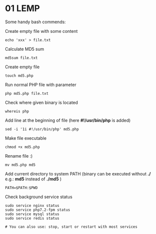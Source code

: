 # 01 LEMP

Some handy bash commends:

Create empty file with some content

```
echo 'xxx' > file.txt
```
Calculate MD5 sum

```
md5sum file.txt 
```

Create empty file

```
touch md5.php
```

Run normal PHP file with parameter

```
php md5.php file.txt 
```

Check where given binary is located

```
whereis php
```

Add line at the beginning of file (here **#!/usr/bin/php** is added) 

```
sed -i '1i #!/usr/bin/php' md5.php
```

Make file executable

```
chmod +x md5.php
```

Rename file :)

```
mv md5.php md5
```

Add current directory to system PATH (binary can be executed without **./** e.g.: **md5** instead of **./md5** )

```
PATH=$PATH:$PWD
```

Check background service status
```
sudo service nginx status
sudo service php7.2-fpm status 
sudo service mysql status
sudo service redis status

# You can also use: stop, start or restart with most services
```
